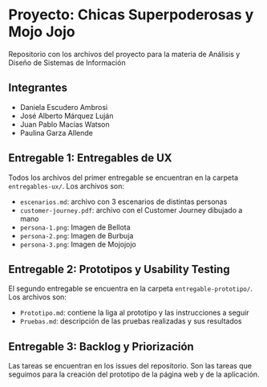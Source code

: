 # Proyecto: Chicas Superpoderosas y Mojo Jojo

Repositorio con los archivos del proyecto para la materia de Análisis y Diseño de Sistemas de Información

## Integrantes
- Daniela Escudero Ambrosi
- José Alberto Márquez Luján
- Juan Pablo Macías Watson
- Paulina Garza Allende

## Entregable 1: Entregables de UX
Todos los archivos del primer entregable se encuentran en la carpeta `entregables-ux/`. Los archivos son:
- `escenarios.md`: archivo con 3 escenarios de distintas personas
- `customer-journey.pdf`: archivo con el Customer Journey dibujado a mano
- `persona-1.png`: Imagen de Bellota
- `persona-2.png`: Imagen de Burbuja
- `persona-3.png`: Imagen de Mojojojo

## Entregable 2: Prototipos y Usability Testing
El segundo entregable se encuentra en la carpeta `entregable-prototipo/`. Los archivos son:
- `Prototipo.md`: contiene la liga al prototipo y las instrucciones a seguir
- `Pruebas.md`: descripción de las pruebas realizadas y sus resultados

## Entregable 3: Backlog y Priorización
Las tareas se encuentran en los issues del repositorio. Son las tareas que seguimos para la creación del prototipo de la página web y de la aplicación.
